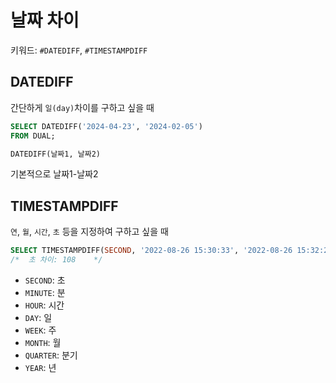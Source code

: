 # 날짜 차이
키워드: `#DATEDIFF`, `#TIMESTAMPDIFF`
## DATEDIFF
간단하게 `일(day)`차이를 구하고 싶을 때
```sql
SELECT DATEDIFF('2024-04-23', '2024-02-05')
FROM DUAL;
```
```SQL
DATEDIFF(날짜1, 날짜2)
```
기본적으로 날짜1-날짜2

## TIMESTAMPDIFF
`연`, `월`, `시간`, `초` 등을 지정하여 구하고 싶을 때
```SQL
SELECT TIMESTAMPDIFF(SECOND, '2022-08-26 15:30:33', '2022-08-26 15:32:21') FROM DUAL;
/*	초 차이: 108    */
```
- `SECOND`: 초
- `MINUTE`: 분
- `HOUR`: 시간
- `DAY`: 일
- `WEEK`: 주
- `MONTH`: 월
- `QUARTER`: 분기
- `YEAR`: 년